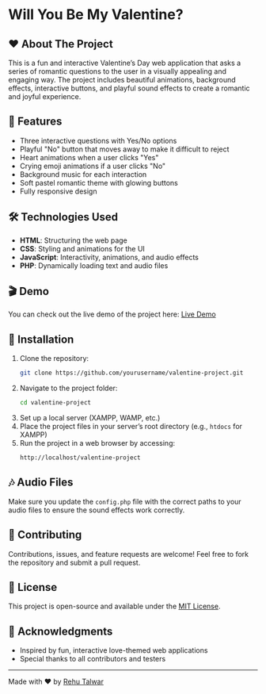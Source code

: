 # Will You Be My Valentine?

## ❤️ About The Project
This is a fun and interactive Valentine’s Day web application that asks a series of romantic questions to the user in a visually appealing and engaging way. The project includes beautiful animations, background effects, interactive buttons, and playful sound effects to create a romantic and joyful experience.

## 🌟 Features
- Three interactive questions with Yes/No options
- Playful "No" button that moves away to make it difficult to reject
- Heart animations when a user clicks "Yes"
- Crying emoji animations if a user clicks "No"
- Background music for each interaction
- Soft pastel romantic theme with glowing buttons
- Fully responsive design

## 🛠️ Technologies Used
- **HTML**: Structuring the web page
- **CSS**: Styling and animations for the UI
- **JavaScript**: Interactivity, animations, and audio effects
- **PHP**: Dynamically loading text and audio files

## 🎬 Demo
You can check out the live demo of the project here: [Live Demo](#)

## 🚀 Installation
1. Clone the repository:
   ```sh
   git clone https://github.com/yourusername/valentine-project.git
   ```
2. Navigate to the project folder:
   ```sh
   cd valentine-project
   ```
3. Set up a local server (XAMPP, WAMP, etc.)
4. Place the project files in your server’s root directory (e.g., `htdocs` for XAMPP)
5. Run the project in a web browser by accessing:
   ```sh
   http://localhost/valentine-project
   ```

## 🎶 Audio Files
Make sure you update the `config.php` file with the correct paths to your audio files to ensure the sound effects work correctly.

## 🤝 Contributing
Contributions, issues, and feature requests are welcome! Feel free to fork the repository and submit a pull request.

## 📜 License
This project is open-source and available under the [MIT License](LICENSE).

## 🎉 Acknowledgments
- Inspired by fun, interactive love-themed web applications
- Special thanks to all contributors and testers

---
Made with ❤️ by [Rehu Talwar](https://www.instagram.com/_.mmrehu/)

